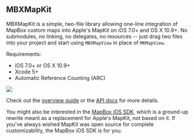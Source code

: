 MBXMapKit
---------

MBXMapKit is a simple, two-file library allowing one-line integration of MapBox custom maps into Apple's MapKit on iOS 7.0+ and OS X 10.9+. No submodules, no linking, no delegates, no resources -- just drag two files into your project and start using `MBXMapView` in place of `MKMapView`. 

Requirements: 

 * iOS 7.0+ or OS X 10.9+
 * Xcode 5+
 * Automatic Reference Counting (ARC)

[![](https://raw.github.com/mapbox/mbxmapkit/packaging/screenshot.png)]()

Check out the [overview guide](http://mapbox.com/mbxmapkit/) or the [API docs](http://mapbox.com/mbxmapkit/api/) for more details. 

You might also be interested in the [MapBox iOS SDK](http://mapbox.com/mapbox-ios-sdk/), which is a ground-up rewrite meant as a replacement for Apple's MapKit, not based on it. If you've always wished MapKit was open source for complete customizability, the MapBox iOS SDK is for you. 
